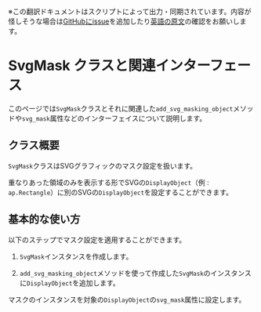 <span class="inconspicuous-txt">※この翻訳ドキュメントはスクリプトによって出力・同期されています。内容が怪しそうな場合は<a href="https://github.com/simon-ritchie/apysc/issues" target="_blank">GitHubにissue</a>を追加したり[英語の原文](https://simon-ritchie.github.io/apysc/en/svg_mask.html)の確認をお願いします。</span>

# SvgMask クラスと関連インターフェース

このページでは`SvgMask`クラスとそれに関連した`add_svg_masking_object`メソッドや`svg_mask`属性などのインターフェイスについて説明します。

## クラス概要

`SvgMask`クラスはSVGグラフィックのマスク設定を扱います。

重なりあった領域のみを表示する形でSVGの`DisplayObject`（例 : `ap.Rectangle`）に別のSVGの`DisplayObject`を設定することができます。

## 基本的な使い方

以下のステップでマスク設定を適用することができます。

1. `SvgMask`インスタンスを作成します。

2. `add_svg_masking_object`メソッドを使って作成した`SvgMask`のインスタンスに`DisplayObject`を追加します。

マスクのインスタンスを対象の`DisplayObject`の`svg_mask`属性に設定します。